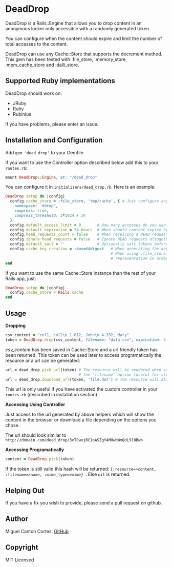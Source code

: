 DeadDrop
========

DeadDrop is a Rails::Engine that allows you to drop content in an anonymous locker only accessible with a randomly generated token.

You can configure when the content should expire and limit the number of total accesses to the content.

DeadDrop can use any Cache::Store that supports the decrement method. This gem has been tested with :file_store, :memory_store, :mem_cache_store and :dalli_store.


Supported Ruby implementations
------------------------------------------------

DeadDrop should work on:

 * JRuby
 * Ruby
 * Rubinius

If you have problems, please enter an issue.

Installation and Configuration
------------------------------

Add `gem 'dead_drop'` to your Gemfile.

If you want to use the Controller option described below add this to your `routes.rb`:
```ruby
mount DeadDrop::Engine, at: "/dead_drop"
```

You can configure it in `initializers/dead_drop.rb`. Here is an example:
```ruby
DeadDrop.setup do |config|
  config.cache_store = :file_store, 'tmp/cache', { # Just configure any Cache::Store as you'd normally do.
    namespace: 'ddrop',
    compress: true,
    compress_threshold: 2*1024 # 2K
  }
  config.default_access_limit = 0       # How many accesses do you want to allow by default? (0: no limit)
  config.default_expiration = 24.hours  # When should content expire by default? (nil: no limit)
  config.head_requests_count = false    # When receiving a HEAD request count it towards the access limit?
  config.ignore_head_requests = false   # Ignore HEAD requests altogether returning a 200 status code and halting.
  config.default_salt = ''              # Optionally salt tokens before computing the SHA256 when creating the cache key.
  config.cache_key_creation = :base64digest   # When generating the key from the salt+token (SHA256), use this representation.
                                              # When using :file_store on Windows it is recommended to use :hexdigest
                                              # representation in order to avoid collisions due to the case insensitive FS.
end
```

If you want to use the same Cache::Store instance than the rest of your Rails app, just:
```ruby
DeadDrop.setup do |config|
  config.cache_store = Rails.cache
end
```


Usage
------------------------------

**Dropping**
```ruby
csv_content = "col1, col2\n 1.012, John\n 4.332, Mary"
token = DeadDrop.drop(csv_content, filename: "data.csv", expiration: 5.minutes, limit: 1)
```
*csv_content* has been saved in Cache::Store and a url friendly token has been returned.
This token can be used later to access programatically the resource or a url can be generated:
```ruby
url = dead_drop.pick_url(token) # The resource will be rendered when accessed unless it was dropped with
                                # the 'filename' option (useful for storing static html pages, for instance)
url = dead_drop.download_url(token, 'file.dat') # The resource will always be downloaded
```
This url is only useful if you have activated the custom controller in your `routes.rb` (described in installation section)


**Accessing Using Controller**

Just access to the url generated by above helpers which will show the content in the browser or download a file depending on the options you chose.

The url should look similar to `http://domain.com/dead_drop/3vTCwxjRC1oASZgY4MHwbWmQdL9l8Bwb`


**Accessing Programatically**
```ruby
content = DeadDrop.pick(token)
```
If the token is still valid this hash will be returned: `{:resource=>content, :filename=>name, :mime_type=>mime} `. Else `nil` is returned.


Helping Out
-------------

If you have a fix you wish to provide, please send a pull request on github.


Author
----------

Miguel Canton Cortes, [GitHub](http://github.com/miwelc)


Copyright
-----------

MIT Licensed
